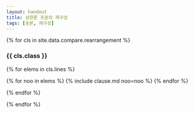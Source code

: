 ```yaml
---
layout: handout
title: 상한론 조문의 재구성
tags: [송본, 재구성]
---
```



{% for cls in site.data.compare.rearrangement %}

### {{ cls.class }}

{% for elems in cls.lines %}

<div id="{{number}}" class="compare-set" markdown="1">
{% for noo in elems %}
{% include clause.md noo=noo %}
{% endfor %}
</div>

{% endfor %}

{% endfor %}
